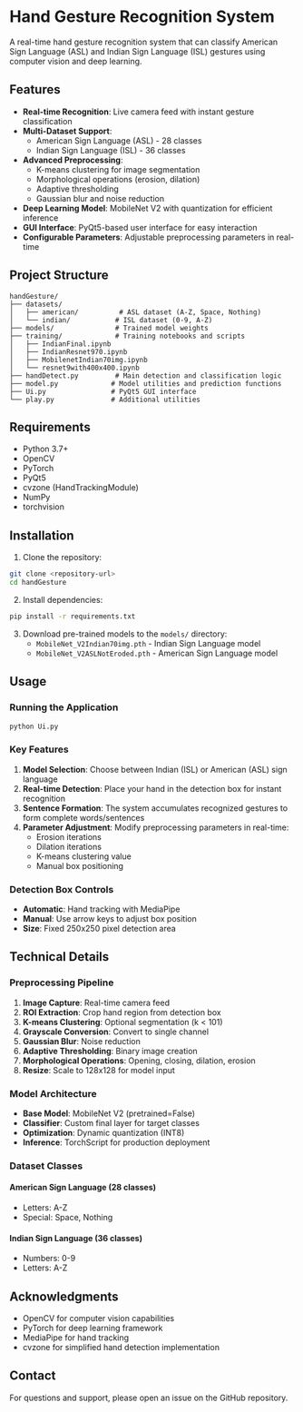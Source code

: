 # Hand Gesture Recognition System

A real-time hand gesture recognition system that can classify American Sign Language (ASL) and Indian Sign Language (ISL) gestures using computer vision and deep learning.

## Features

- **Real-time Recognition**: Live camera feed with instant gesture classification
- **Multi-Dataset Support**: 
  - American Sign Language (ASL) - 28 classes
  - Indian Sign Language (ISL) - 36 classes
- **Advanced Preprocessing**: 
  - K-means clustering for image segmentation
  - Morphological operations (erosion, dilation)
  - Adaptive thresholding
  - Gaussian blur and noise reduction
- **Deep Learning Model**: MobileNet V2 with quantization for efficient inference
- **GUI Interface**: PyQt5-based user interface for easy interaction
- **Configurable Parameters**: Adjustable preprocessing parameters in real-time

## Project Structure

```
handGesture/
├── datasets/
│   ├── american/          # ASL dataset (A-Z, Space, Nothing)
│   └── indian/           # ISL dataset (0-9, A-Z)
├── models/               # Trained model weights
├── training/             # Training notebooks and scripts
│   ├── IndianFinal.ipynb
│   ├── IndianResnet970.ipynb
│   ├── MobilenetIndian70img.ipynb
│   └── resnet9with400x400.ipynb
├── handDetect.py         # Main detection and classification logic
├── model.py             # Model utilities and prediction functions
├── Ui.py                # PyQt5 GUI interface
└── play.py              # Additional utilities
```

## Requirements

- Python 3.7+
- OpenCV
- PyTorch
- PyQt5
- cvzone (HandTrackingModule)
- NumPy
- torchvision

## Installation

1. Clone the repository:
```bash
git clone <repository-url>
cd handGesture
```

2. Install dependencies:
```bash
pip install -r requirements.txt
```

3. Download pre-trained models to the `models/` directory:
   - `MobileNet_V2Indian70img.pth` - Indian Sign Language model
   - `MobileNet_V2ASLNotEroded.pth` - American Sign Language model

## Usage

### Running the Application

```bash
python Ui.py
```

### Key Features

1. **Model Selection**: Choose between Indian (ISL) or American (ASL) sign language
2. **Real-time Detection**: Place your hand in the detection box for instant recognition
3. **Sentence Formation**: The system accumulates recognized gestures to form complete words/sentences
4. **Parameter Adjustment**: Modify preprocessing parameters in real-time:
   - Erosion iterations
   - Dilation iterations
   - K-means clustering value
   - Manual box positioning

### Detection Box Controls

- **Automatic**: Hand tracking with MediaPipe
- **Manual**: Use arrow keys to adjust box position
- **Size**: Fixed 250x250 pixel detection area

## Technical Details

### Preprocessing Pipeline

1. **Image Capture**: Real-time camera feed
2. **ROI Extraction**: Crop hand region from detection box
3. **K-means Clustering**: Optional segmentation (k < 101)
4. **Grayscale Conversion**: Convert to single channel
5. **Gaussian Blur**: Noise reduction
6. **Adaptive Thresholding**: Binary image creation
7. **Morphological Operations**: Opening, closing, dilation, erosion
8. **Resize**: Scale to 128x128 for model input

### Model Architecture

- **Base Model**: MobileNet V2 (pretrained=False)
- **Classifier**: Custom final layer for target classes
- **Optimization**: Dynamic quantization (INT8)
- **Inference**: TorchScript for production deployment

### Dataset Classes

#### American Sign Language (28 classes)
- Letters: A-Z
- Special: Space, Nothing

#### Indian Sign Language (36 classes)
- Numbers: 0-9
- Letters: A-Z

## Acknowledgments

- OpenCV for computer vision capabilities
- PyTorch for deep learning framework
- MediaPipe for hand tracking
- cvzone for simplified hand detection implementation

## Contact

For questions and support, please open an issue on the GitHub repository. 